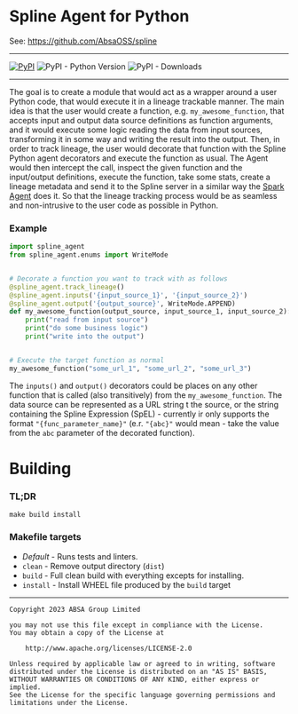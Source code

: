 # Spline Agent for Python

See: https://github.com/AbsaOSS/spline

---
[![PyPI](https://img.shields.io/pypi/v/spline-agent)](https://pypi.org/project/spline-agent/)
![PyPI - Python Version](https://img.shields.io/pypi/pyversions/spline-agent)
![PyPI - Downloads](https://img.shields.io/pypi/dm/spline-agent)

---

The goal is to create a module that would act as a wrapper around a user Python code,
that would execute it in a lineage trackable manner. The main idea is that the user would create a function,
e.g. `my_awesome_function`, that accepts input and output data source definitions as function arguments,
and it would execute some logic reading the data from input sources, transforming it in some way and writing
the result into the output. Then, in order to track lineage, the user would decorate that function with the
Spline Python agent decorators and execute the function as usual.
The Agent would then intercept the call, inspect the given function and the input/output definitions,
execute the function, take some stats, create a lineage metadata and send it to the Spline server in a similar way
the [Spark Agent](https://github.com/AbsaOSS/spline-spark-agent) does it.
So that the lineage tracking process would be as seamless and non-intrusive to the user code as possible in Python.

### Example

```python
import spline_agent
from spline_agent.enums import WriteMode


# Decorate a function you want to track with as follows
@spline_agent.track_lineage()
@spline_agent.inputs('{input_source_1}', '{input_source_2}')
@spline_agent.output('{output_source}', WriteMode.APPEND)
def my_awesome_function(output_source, input_source_1, input_source_2):
    print("read from input source")
    print("do some business logic")
    print("write into the output")


# Execute the target function as normal
my_awesome_function("some_url_1", "some_url_2", "some_url_3")
```

The `inputs()` and `output()` decorators could be places on any other
function that is called (also transitively) from the `my_awesome_function`.
The data source can be represented as a URL string t the source,
or the string containing the Spline Expression (SpEL) - currently ir only
supports the format `"{func_parameter_name}"` (e.r. `"{abc}"` would mean -
take the value from the `abc` parameter of the decorated function).

# Building

### TL;DR

```shell
make build install
```

### Makefile targets

- _Default_ - Runs tests and linters.
- `clean` - Remove output directory (`dist`)
- `build` - Full clean build with everything excepts for installing.
- `install` - Install WHEEL file produced by the `build` target

---

    Copyright 2023 ABSA Group Limited

    you may not use this file except in compliance with the License.
    You may obtain a copy of the License at

        http://www.apache.org/licenses/LICENSE-2.0

    Unless required by applicable law or agreed to in writing, software
    distributed under the License is distributed on an "AS IS" BASIS,
    WITHOUT WARRANTIES OR CONDITIONS OF ANY KIND, either express or implied.
    See the License for the specific language governing permissions and
    limitations under the License.
